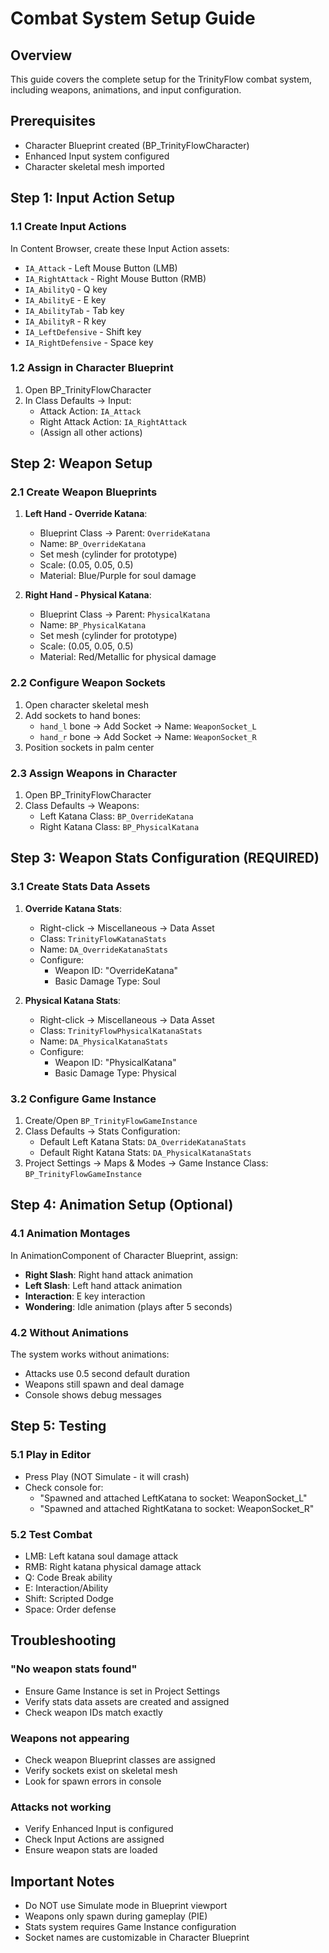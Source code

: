 # Combat System Setup Guide

## Overview
This guide covers the complete setup for the TrinityFlow combat system, including weapons, animations, and input configuration.

## Prerequisites
- Character Blueprint created (BP_TrinityFlowCharacter)
- Enhanced Input system configured
- Character skeletal mesh imported

## Step 1: Input Action Setup

### 1.1 Create Input Actions
In Content Browser, create these Input Action assets:
- `IA_Attack` - Left Mouse Button (LMB)
- `IA_RightAttack` - Right Mouse Button (RMB)
- `IA_AbilityQ` - Q key
- `IA_AbilityE` - E key
- `IA_AbilityTab` - Tab key
- `IA_AbilityR` - R key
- `IA_LeftDefensive` - Shift key
- `IA_RightDefensive` - Space key

### 1.2 Assign in Character Blueprint
1. Open BP_TrinityFlowCharacter
2. In Class Defaults → Input:
   - Attack Action: `IA_Attack`
   - Right Attack Action: `IA_RightAttack`
   - (Assign all other actions)

## Step 2: Weapon Setup

### 2.1 Create Weapon Blueprints
1. **Left Hand - Override Katana**:
   - Blueprint Class → Parent: `OverrideKatana`
   - Name: `BP_OverrideKatana`
   - Set mesh (cylinder for prototype)
   - Scale: (0.05, 0.05, 0.5)
   - Material: Blue/Purple for soul damage

2. **Right Hand - Physical Katana**:
   - Blueprint Class → Parent: `PhysicalKatana`
   - Name: `BP_PhysicalKatana`
   - Set mesh (cylinder for prototype)
   - Scale: (0.05, 0.05, 0.5)
   - Material: Red/Metallic for physical damage

### 2.2 Configure Weapon Sockets
1. Open character skeletal mesh
2. Add sockets to hand bones:
   - `hand_l` bone → Add Socket → Name: `WeaponSocket_L`
   - `hand_r` bone → Add Socket → Name: `WeaponSocket_R`
3. Position sockets in palm center

### 2.3 Assign Weapons in Character
1. Open BP_TrinityFlowCharacter
2. Class Defaults → Weapons:
   - Left Katana Class: `BP_OverrideKatana`
   - Right Katana Class: `BP_PhysicalKatana`

## Step 3: Weapon Stats Configuration (REQUIRED)

### 3.1 Create Stats Data Assets
1. **Override Katana Stats**:
   - Right-click → Miscellaneous → Data Asset
   - Class: `TrinityFlowKatanaStats`
   - Name: `DA_OverrideKatanaStats`
   - Configure:
     - Weapon ID: "OverrideKatana"
     - Basic Damage Type: Soul

2. **Physical Katana Stats**:
   - Right-click → Miscellaneous → Data Asset
   - Class: `TrinityFlowPhysicalKatanaStats`
   - Name: `DA_PhysicalKatanaStats`
   - Configure:
     - Weapon ID: "PhysicalKatana"
     - Basic Damage Type: Physical

### 3.2 Configure Game Instance
1. Create/Open `BP_TrinityFlowGameInstance`
2. Class Defaults → Stats Configuration:
   - Default Left Katana Stats: `DA_OverrideKatanaStats`
   - Default Right Katana Stats: `DA_PhysicalKatanaStats`
3. Project Settings → Maps & Modes → Game Instance Class: `BP_TrinityFlowGameInstance`

## Step 4: Animation Setup (Optional)

### 4.1 Animation Montages
In AnimationComponent of Character Blueprint, assign:
- **Right Slash**: Right hand attack animation
- **Left Slash**: Left hand attack animation
- **Interaction**: E key interaction
- **Wondering**: Idle animation (plays after 5 seconds)

### 4.2 Without Animations
The system works without animations:
- Attacks use 0.5 second default duration
- Weapons still spawn and deal damage
- Console shows debug messages

## Step 5: Testing

### 5.1 Play in Editor
- Press Play (NOT Simulate - it will crash)
- Check console for:
  - "Spawned and attached LeftKatana to socket: WeaponSocket_L"
  - "Spawned and attached RightKatana to socket: WeaponSocket_R"

### 5.2 Test Combat
- LMB: Left katana soul damage attack
- RMB: Right katana physical damage attack
- Q: Code Break ability
- E: Interaction/Ability
- Shift: Scripted Dodge
- Space: Order defense

## Troubleshooting

### "No weapon stats found"
- Ensure Game Instance is set in Project Settings
- Verify stats data assets are created and assigned
- Check weapon IDs match exactly

### Weapons not appearing
- Check weapon Blueprint classes are assigned
- Verify sockets exist on skeletal mesh
- Look for spawn errors in console

### Attacks not working
- Verify Enhanced Input is configured
- Check Input Actions are assigned
- Ensure weapon stats are loaded

## Important Notes
- Do NOT use Simulate mode in Blueprint viewport
- Weapons only spawn during gameplay (PIE)
- Stats system requires Game Instance configuration
- Socket names are customizable in Character Blueprint